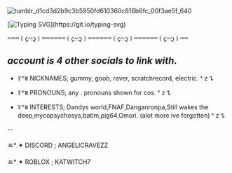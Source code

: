   

![tumblr_d1cd3d2b9c3b5950fd610360c816b6fc_00f3ae5f_640](https://github.com/user-attachments/assets/2b965902-f5bd-4161-8af3-e429ce76236a)

[![Typing SVG](https://readme-typing-svg.demolab.com?font=Story+Script&size=17&pause=1000&color=366D90&multiline=true&width=435&lines=She+was+just+like+the+moon.;Part+of+her+was+always+hidden+away.)](https://git.io/typing-svg)

⏔⏔⏔ ꒰ ᧔ෆ᧓ ꒱ ⏔⏔⏔⏔⏔⏔ ꒰ ᧔ෆ᧓ ꒱ ⏔⏔⏔⏔⏔⏔ ꒰ ᧔ෆ᧓ ꒱ ⏔⏔⏔⏔⏔⏔ ꒰ ᧔ෆ᧓ ꒱ ⏔⏔

*account is 4 other socials to link with.* 
--
- ꒦꒷⩩ NICKNAMES; gummy, goob, raver, scratchrecord, electric. ᶻ 𝗓 𐰁

- ꒦꒷⩩ PRONOUNS; any . pronouns shown for cos. ᶻ 𝗓 𐰁

- ꒦꒷⩩ INTERESTS; Dandys world,FNAF,Danganronpa,Still wakes the deep,mycopsychosys,batim,pig64,Omori. (alot more ive forgotten) ᶻ 𝗓 𐰁

--

 ꔛ*𓈒✦ DISCORD ; ANGELICRAVEZZ 

 ꔛ*𓈒✦ ROBLOX ; KATWITCH7
 
